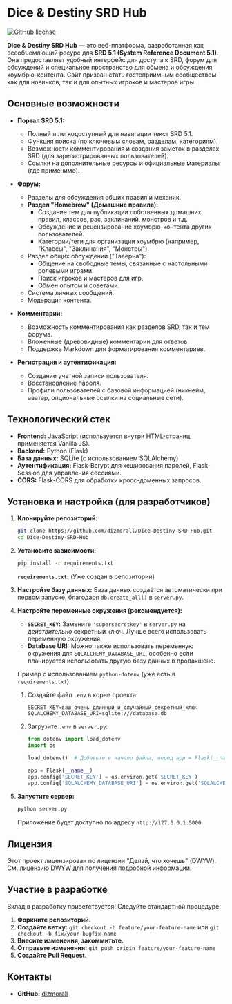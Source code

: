 # Dice & Destiny SRD Hub

[![GitHub license](https://img.shields.io/badge/license-DWYW-blue.svg)](https://github.com/thornjad/DWYW)

**Dice & Destiny SRD Hub** — это веб-платформа, разработанная как всеобъемлющий ресурс для **SRD 5.1 (System Reference Document 5.1)**. Она предоставляет удобный интерфейс для доступа к SRD, форум для обсуждений и специальное пространство для обмена и обсуждения хоумбрю-контента. Сайт призван стать гостеприимным сообществом как для новичков, так и для опытных игроков и мастеров игры.

## Основные возможности

*   **Портал SRD 5.1:**
    *   Полный и легкодоступный для навигации текст SRD 5.1.
    *   Функция поиска (по ключевым словам, разделам, категориям).
    *   Возможности комментирования и создания заметок в разделах SRD (для зарегистрированных пользователей).
    *   Ссылки на дополнительные ресурсы и официальные материалы (где применимо).

*   **Форум:**
    *   Разделы для обсуждения общих правил и механик.
    *   **Раздел "Homebrew" (Домашние правила):**
        *   Создание тем для публикации собственных домашних правил, классов, рас, заклинаний, монстров и т.д.
        *   Обсуждение и рецензирование хоумбрю-контента других пользователей.
        *   Категории/теги для организации хоумбрю (например, "Классы", "Заклинания", "Монстры").
    *   Раздел общих обсуждений ("Таверна"):
        *   Общение на свободные темы, связанные с настольными ролевыми играми.
        *   Поиск игроков и мастеров для игр.
        *   Обмен опытом и советами.
    *   Система личных сообщений.
    *   Модерация контента.

*   **Комментарии:**
    *   Возможность комментирования как разделов SRD, так и тем форума.
    *   Вложенные (древовидные) комментарии для ответов.
    *   Поддержка Markdown для форматирования комментариев.

*   **Регистрация и аутентификация:**
    *   Создание учетной записи пользователя.
    *   Восстановление пароля.
    *   Профили пользователей с базовой информацией (никнейм, аватар, опциональные ссылки на социальные сети).

## Технологический стек

*   **Frontend:** JavaScript (используется внутри HTML-страниц, применяется Vanilla JS).
*   **Backend:** Python (Flask)
*   **База данных:** SQLite (с использованием SQLAlchemy)
*   **Аутентификация:** Flask-Bcrypt для хеширования паролей, Flask-Session для управления сессиями.
*   **CORS:** Flask-CORS для обработки кросс-доменных запросов.

## Установка и настройка (для разработчиков)

1.  **Клонируйте репозиторий:**

    ```bash
    git clone https://github.com/dizmorall/Dice-Destiny-SRD-Hub.git
    cd Dice-Destiny-SRD-Hub
    ```

2.  **Установите зависимости:**

    ```bash
    pip install -r requirements.txt
    ```

    **`requirements.txt`:** (Уже создан в репозитории)

3.  **Настройте базу данных:**
    База данных создаётся автоматически при первом запуске, благодаря `db.create_all()` в `server.py`.

4.  **Настройте переменные окружения (рекомендуется):**

    *   **`SECRET_KEY`:**  Замените `'supersecretkey'` в `server.py` на *действительно* секретный ключ.  Лучше всего использовать переменную окружения.
    *   **Database URI:**  Можно также использовать переменную окружения для `SQLALCHEMY_DATABASE_URI`, особенно если планируется использовать другую базу данных в продакшене.

    Пример с использованием `python-dotenv` (уже есть в `requirements.txt`):

    1.  Создайте файл `.env` в корне проекта:

        ```
        SECRET_KEY=ваш_очень_длинный_и_случайный_секретный_ключ
        SQLALCHEMY_DATABASE_URI=sqlite:///database.db
        ```

    2.  Загрузите `.env` в `server.py`:

        ```python
        from dotenv import load_dotenv
        import os

        load_dotenv()  # Добавьте в начало файла, перед app = Flask(__name__)

        app = Flask(__name__)
        app.config['SECRET_KEY'] = os.environ.get('SECRET_KEY')
        app.config['SQLALCHEMY_DATABASE_URI'] = os.environ.get('SQLALCHEMY_DATABASE_URI')
        ```

5.  **Запустите сервер:**

    ```bash
    python server.py
    ```
    Приложение будет доступно по адресу `http://127.0.0.1:5000`.

## Лицензия

Этот проект лицензирован по лицензии "Делай, что хочешь" (DWYW). См. [лицензию DWYW](https://github.com/thornjad/DWYW?ysclid=m8o31qjk7n382921174) для получения подробной информации.

## Участие в разработке

Вклад в разработку приветствуется!  Следуйте стандартной процедуре:

1.  **Форкните репозиторий.**
2.  **Создайте ветку:** `git checkout -b feature/your-feature-name` или `git checkout -b fix/your-bugfix-name`
3.  **Внесите изменения, закоммитьте.**
4.  **Отправьте изменения:** `git push origin feature/your-feature-name`
5.  **Создайте Pull Request.**

## Контакты

*   **GitHub:** [dizmorall](https://github.com/dizmorall)
